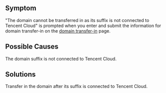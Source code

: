 ## Symptom

"The domain cannot be transferred in as its suffix is not connected to Tencent Cloud" is prompted when you enter and submit the information for domain transfer-in on the [domain transfer-in](https://console.cloud.tencent.com/domain/trans-in) page.

## Possible Causes

The domain suffix is not connected to Tencent Cloud.

## Solutions

Transfer in the domain after its suffix is connected to Tencent Cloud.